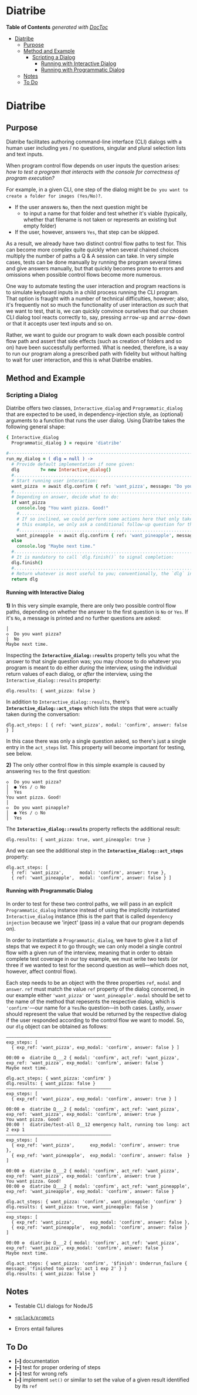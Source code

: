 
# Diatribe

<!-- START doctoc generated TOC please keep comment here to allow auto update -->
<!-- DON'T EDIT THIS SECTION, INSTEAD RE-RUN doctoc TO UPDATE -->
**Table of Contents**  *generated with [DocToc](https://github.com/thlorenz/doctoc)*

- [Diatribe](#diatribe)
  - [Purpose](#purpose)
  - [Method and Example](#method-and-example)
    - [Scripting a Dialog](#scripting-a-dialog)
      - [Running with Interactive Dialog](#running-with-interactive-dialog)
      - [Running with Programmatic Dialog](#running-with-programmatic-dialog)
  - [Notes](#notes)
  - [To Do](#to-do)

<!-- END doctoc generated TOC please keep comment here to allow auto update -->



# Diatribe

## Purpose

Diatribe facilitates authoring command-line interface (CLI) dialogs with a human user including yes&nbsp;/
no questions, singular and plural selection lists and text inputs.

When program control flow depends on user inputs the question arises: *how to test a program that interacts
with the console for correctness of program execution?*

For example, in a given CLI, one step of the dialog might be `Do you want to create a folder for images
(Yes/No)?`.

* If the user answers `No`, then the next question might be
  * to input a name for that folder and test whether it's viable (typically, whether that filename is not
    taken or represents an existing but empty folder)
* If the user, however, answers `Yes`, that step can be skipped.

As a result, we already have two distinct control flow paths to test for. This can become more complex quite
quickly when several chained choices multiply the number of paths a Q&nbsp;\&&nbsp;A session can take. In
very simple cases, tests can be done manually by running the program several times and give answers
manually, but that quickly becomes prone to errors and omissions when possible control flows become more
numerous.

One way to automate testing the user interaction and program reactions is to simulate keyboard inputs in a
child process running the CLI program. That option is fraught with a number of technical difficulties,
however; also, it's frequently not so much the functionality of user interaction *as such* that we want to
test, that is, we can quickly convince ourselves that our chosen CLI dialog tool reacts correctly to, say,
pressing <kbd>arrow-up</kbd> and <kbd>arrow-down</kbd> or that it accepts user text inputs and so on.

Rather, we want to guide our program to walk down each possible control flow path and assert that side
effects (such as creation of folders and so on) have been successfully performed. What is needed, therefore,
is a way to run our program along a prescribed path with fidelity but without halting to wait for user
interaction, and this is what Diatribe enables.

## Method and Example

### Scripting a Dialog

Diatribe offers two classes, `Interactive_dialog` and `Programmatic_dialog` that are expected to be used, in
dependency-injection style, as (optional) arguments to a function that runs the user dialog. Using Diatribe
takes the following general shape:

```coffee
{ Interactive_dialog
  Programmatic_dialog } = require 'diatribe'

#-----------------------------------------------------------------------------------------------------------
run_my_dialog = ( dlg = null ) ->
  # Provide default implementation if none given:
  dlg        ?= new Interactive_dialog()
  #.........................................................................................................
  # Start running user interaction:
  want_pizza  = await dlg.confirm { ref: 'want_pizza', message: "Do you want pizza?", }
  #.........................................................................................................
  # Depending on answer, decide what to do:
  if want_pizza
    console.log "You want pizza. Good!"
    #.......................................................................................................
    # If so inclined, we could perform some actions here that only take place when the answer was `Yes`; in
    # this example, we only ask a conditional follow-up question for the toppings.
    #.......................................................................................................
    want_pineapple  = await dlg.confirm { ref: 'want_pineapple', message: "Do you want pinapple?", }
  else
    console.log "Maybe next time."
  #.........................................................................................................
  # It is mandatory to call `dlg.finish()` to signal completion:
  dlg.finish()
  #.........................................................................................................
  # Return whatever is most useful to you; conventionally, the `dlg` instance:
  return dlg
```

#### Running with Interactive Dialog


**1)** In this very simple example, there are only two possible control flow paths, depending on whether the
 answer to the first question is `No` or `Yes`. If it's `No`, a message is printed and no further
 questions are asked:

```
│
◇  Do you want pizza?
│  No
Maybe next time.
```

Inspecting the **`Interactive_dialog::results`** property tells you what the answer to that single question
was; you may choose to do whatever you program is meant to do either *during* the interview, using the
individual return values of each dialog, or *after* the interview, using the `Interactive_dialog::results`
property:

```
dlg.results: { want_pizza: false }
```

In addition to `Interactive_dialog::results`, there's **`Interactive_dialog::act_steps`** which lists
the steps that were `act`ually taken during the conversation:

```
dlg.act_steps: [ { ref: 'want_pizza', modal: 'confirm', answer: false } ]
```

In this case there was only a single question asked, so there's just a single entry in the `act_steps`
list. This property will become important for testing, see below.


**2)** The only other control flow in this simple example is caused by answering `Yes` to the first
question:

```
◇  Do you want pizza?
│  ● Yes / ○ No
│  Yes
You want pizza. Good!
│
◇  Do you want pinapple?
│  ● Yes / ○ No
│  Yes
```

The **`Interactive_dialog::results`** property reflects the additional result:

```
dlg.results: { want_pizza: true, want_pineapple: true }
```

And we can see the additional step in the **`Interactive_dialog::act_steps`** property:

```
dlg.act_steps: [
  { ref: 'want_pizza',      modal: 'confirm', answer: true },
  { ref: 'want_pineapple',  modal: 'confirm', answer: false } ]
```

#### Running with Programmatic Dialog

In order to test for these two control paths, we will pass in an explicit `Programmatic_dialog` instance
instead of using the implicitly instantiated `Interactive_dialog` instance (this is the part that is called
`dependency injection` because we 'inject' (pass in) a value that our program depends on).

In order to instantiate a `Programmatic_dialog`, we have to give it a list of steps that we expect it to go
through; we can only model a single control flow with a given run of the interview, meaning that in order to
obtain complete test coverage in our toy example, we must write two tests (or three if we wanted to test for
the second question as well—which does not, however, affect control flow).

Each step needs to be an object with the three properties `ref`, `modal` and `answer`. `ref` must match the
value `ref` property of the dialog concerned, in our example either `'want_pizza'` or `'want_pineapple'`.
`modal` should be set to the name of the method that repesents the respective dialog, which is
`'confirm'`—our name for a `Yes`/`No` question—in both cases. Lastly, `answer` should represent the value
that would be returned by the respective dialog if the user responded according to the control flow we want
to model. So, our `dlg` object can be obtained as follows:

<!-- ################################################################################################### -->

```
————————————————————————————————————————
exp_steps: [
  { exp_ref: 'want_pizza', exp_modal: 'confirm', answer: false } ]

00:00 ⚙  diatribe Ω___2 { modal: 'confirm', act_ref: 'want_pizza', exp_ref: 'want_pizza', exp_modal: 'confirm', answer: false }
Maybe next time.

dlg.act_steps: { want_pizza: 'confirm' }
dlg.results: { want_pizza: false }
————————————————————————————————————————
exp_steps: [
  { exp_ref: 'want_pizza', exp_modal: 'confirm', answer: true } ]

00:00 ⚙  diatribe Ω___2 { modal: 'confirm', act_ref: 'want_pizza', exp_ref: 'want_pizza', exp_modal: 'confirm', answer: true }
You want pizza. Good!
00:00 !  diatribe/test-all Ω__12 emergency halt, running too long: act 2 exp 1
————————————————————————————————————————
exp_steps: [
  { exp_ref: 'want_pizza',      exp_modal: 'confirm', answer: true   },
  { exp_ref: 'want_pineapple',  exp_modal: 'confirm', answer: false  } ]

00:00 ⚙  diatribe Ω___2 { modal: 'confirm', act_ref: 'want_pizza', exp_ref: 'want_pizza', exp_modal: 'confirm', answer: true }
You want pizza. Good!
00:00 ⚙  diatribe Ω___2 { modal: 'confirm', act_ref: 'want_pineapple', exp_ref: 'want_pineapple', exp_modal: 'confirm', answer: false }

dlg.act_steps: { want_pizza: 'confirm', want_pineapple: 'confirm' }
dlg.results: { want_pizza: true, want_pineapple: false }
————————————————————————————————————————
exp_steps: [
  { exp_ref: 'want_pizza',      exp_modal: 'confirm', answer: false },
  { exp_ref: 'want_pineapple',  exp_modal: 'confirm', answer: false } ]

00:00 ⚙  diatribe Ω___2 { modal: 'confirm', act_ref: 'want_pizza', exp_ref: 'want_pizza', exp_modal: 'confirm', answer: false }
Maybe next time.

dlg.act_steps: { want_pizza: 'confirm', '$finish': Underrun_failure { message: 'finished too early: act 1 exp 2' } }
dlg.results: { want_pizza: false }
```



<!-- ################################################################################################### -->

## Notes

* Testable CLI dialogs for NodeJS

* [`<qclack/prompts`](https://github.com/bombshell-dev/clack/tree/main/packages/prompts#readme)

* Errors entail failures


## To Do

* **[–]** documentation
* **[–]** test for proper ordering of steps
* **[–]** test for wrong refs
* **[–]** implement `set()` or similar to set the value of a given result identified by its `ref`


